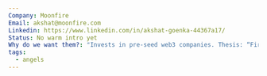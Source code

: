 ```yaml
---
Company: Moonfire
Email: akshat@moonfire.com
Linkedin: https://www.linkedin.com/in/akshat-goenka-44367a17/
Status: No warm intro yet
Why do we want them?: "Invests in pre-seed web3 companies. Thesis: “First money in.Remarkable entrepreneurs.Breakthrough businesses.Powered by technology.”"
tags:
  - angels
---
```

